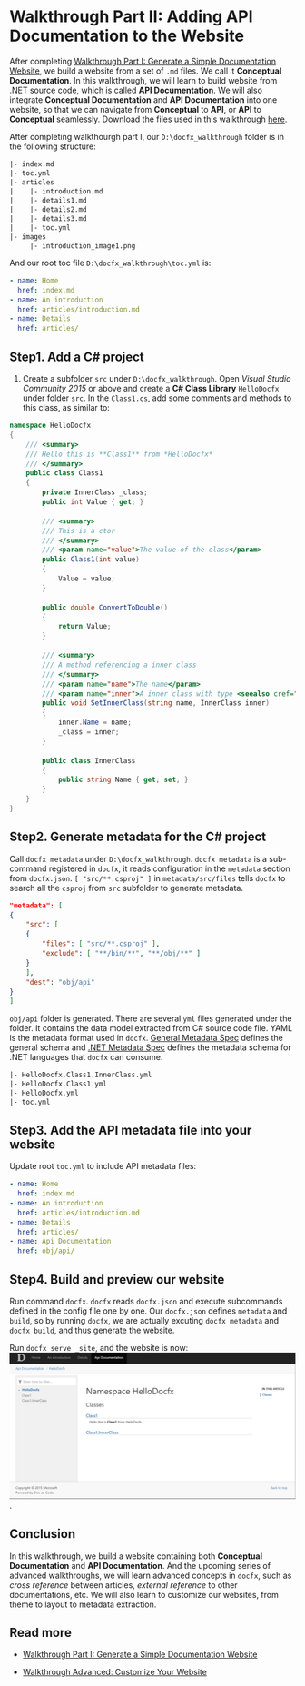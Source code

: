 Walkthrough Part II: Adding API Documentation to the Website
==========================

After completing [Walkthrough Part I: Generate a Simple Documentation Website](walkthrough_create_a_docfx_project.md), we build a website from a set of `.md` files. We call it **Conceptual Documentation**. In this walkthrough, we will learn to build website from .NET source code, which is called **API Documentation**. We will also integrate **Conceptual Documentation** and **API Documentation** into one website, so that we can navigate from **Conceptual** to **API**, or **API** to **Conceptual** seamlessly. Download the files used in this walkthrough [here](../artifacts/walkthrough2.zip).
 
After completing walkthourgh part I, our `D:\docfx_walkthrough` folder is in the following structure:

```
|- index.md
|- toc.yml
|- articles
|    |- introduction.md
|    |- details1.md
|    |- details2.md
|    |- details3.md
|    |- toc.yml
|- images
     |- introduction_image1.png
```

And our root toc file `D:\docfx_walkthrough\toc.yml` is:

```yml
- name: Home
  href: index.md
- name: An introduction
  href: articles/introduction.md
- name: Details
  href: articles/
```

Step1. Add a C# project
---------------------------
1. Create a subfolder `src` under `D:\docfx_walkthrough`. Open *Visual Studio Community 2015* or above and create a **C# Class Library** `HelloDocfx` under folder `src`. In the `Class1.cs`, add some comments and methods to this class, as similar to:

```csharp
namespace HelloDocfx
{
    /// <summary>
    /// Hello this is **Class1** from *HelloDocfx*
    /// </summary>
    public class Class1
    {
        private InnerClass _class;
        public int Value { get; }

        /// <summary>
        /// This is a ctor
        /// </summary>
        /// <param name="value">The value of the class</param>
        public Class1(int value)
        {
            Value = value;
        }

        public double ConvertToDouble()
        {
            return Value;
        }

        /// <summary>
        /// A method referencing a inner class 
        /// </summary>
        /// <param name="name">The name</param>
        /// <param name="inner">A inner class with type <seealso cref="InnerClass"/></param>
        public void SetInnerClass(string name, InnerClass inner)
        {
            inner.Name = name;
            _class = inner;
        }

        public class InnerClass
        {
            public string Name { get; set; }
        }
    }
}
```

Step2. Generate metadata for the C# project
----------------------
Call `docfx metadata` under `D:\docfx_walkthrough`. `docfx metadata` is a sub-command registered in `docfx`, it reads configuration in the `metadata` section from `docfx.json`. `[ "src/**.csproj" ]` in `metadata/src/files` tells `docfx` to search all the `csproj` from `src` subfolder  to generate metadata.

```json
"metadata": [
{
    "src": [
    {
        "files": [ "src/**.csproj" ],
        "exclude": [ "**/bin/**", "**/obj/**" ]
    }
    ],
    "dest": "obj/api"
}
]
```

`obj/api` folder is generated. There are several `yml` files generated under the folder. It contains the data model extracted from C# source code file. YAML is the metadata format used in `docfx`. [General Metadata Spec](http://dotnet.github.io/docfx/spec/metadata_format_spec.html) defines the general schema and [.NET Metadata Spec](http://dotnet.github.io/docfx/spec/metadata_dotnet_spec.html) defines the metadata schema for .NET languages that `docfx` can consume.
```
|- HelloDocfx.Class1.InnerClass.yml
|- HelloDocfx.Class1.yml
|- HelloDocfx.yml
|- toc.yml
```

Step3. Add the API metadata file into your website
-------------------------
Update root `toc.yml` to include API metadata files:

```yml
- name: Home
  href: index.md
- name: An introduction
  href: articles/introduction.md
- name: Details
  href: articles/
- name: Api Documentation
  href: obj/api/
```

Step4. Build and preview our website
----------------------------------------------------
Run command `docfx`. `docfx` reads `docfx.json` and execute subcommands defined in the config file one by one. Our `docfx.json` defines `metadata` and `build`, so by running `docfx`, we are actually excuting `docfx metadata` and `docfx build`, and thus generate the website.

Run `docfx serve _site`, and the website is now:
![Step4](images/walkthrough2_step4.png).

Conclusion
---------
In this walkthrough, we build a website containing both **Conceptual Documentation** and **API Documentation**. And the upcoming series of advanced walkthroughs, we will learn advanced concepts in `docfx`, such as *cross reference* between articles, *external reference* to other documentations, etc. We will also learn to customize our websites, from theme to layout to metadata extraction.

Read more
---------
* [Walkthrough Part I: Generate a Simple Documentation Website](walkthrough_create_a_docfx_project.md)

* [Walkthrough Advanced: Customize Your Website](advanced_walkthrough.md)
